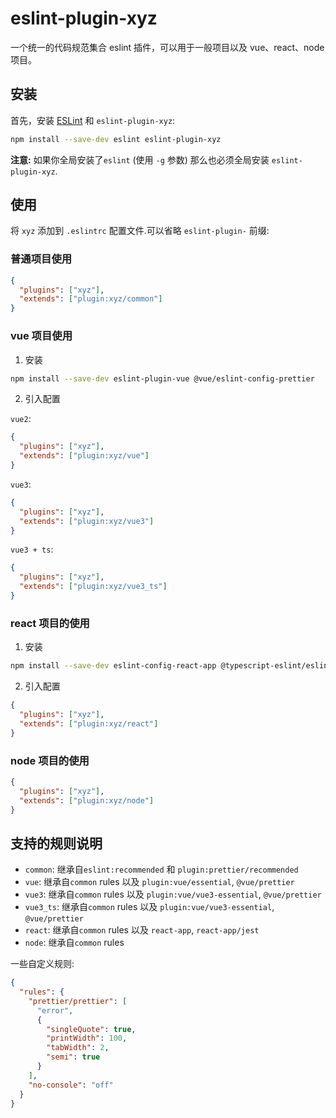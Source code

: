 # eslint-plugin-xyz

一个统一的代码规范集合 eslint 插件，可以用于一般项目以及 vue、react、node 项目。

## 安装

首先，安装 [ESLint](http://eslint.org) 和 `eslint-plugin-xyz`:

```bash
npm install --save-dev eslint eslint-plugin-xyz
```

**注意:** 如果你全局安装了`eslint` (使用 `-g` 参数) 那么也必须全局安装 `eslint-plugin-xyz`.

## 使用

将 `xyz` 添加到 `.eslintrc` 配置文件.可以省略 `eslint-plugin-` 前缀:

### 普通项目使用

```json
{
  "plugins": ["xyz"],
  "extends": ["plugin:xyz/common"]
}
```

### vue 项目使用

1. 安装

```bash
npm install --save-dev eslint-plugin-vue @vue/eslint-config-prettier
```

2. 引入配置

`vue2`:

```json
{
  "plugins": ["xyz"],
  "extends": ["plugin:xyz/vue"]
}
```

`vue3`:

```json
{
  "plugins": ["xyz"],
  "extends": ["plugin:xyz/vue3"]
}
```

`vue3 + ts`:

```json
{
  "plugins": ["xyz"],
  "extends": ["plugin:xyz/vue3_ts"]
}
```

### react 项目的使用

1. 安装

```bash
npm install --save-dev eslint-config-react-app @typescript-eslint/eslint-plugin@^4.0.0 @typescript-eslint/parser@^4.0.0 babel-eslint@^10.0.0 eslint@^7.5.0 eslint-plugin-flowtype@^5.2.0 eslint-plugin-import@^2.22.0 eslint-plugin-jsx-a11y@^6.3.1 eslint-plugin-react@^7.20.3 eslint-plugin-react-hooks@^4.0.8
```

2. 引入配置

```json
{
  "plugins": ["xyz"],
  "extends": ["plugin:xyz/react"]
}
```

### node 项目的使用

```json
{
  "plugins": ["xyz"],
  "extends": ["plugin:xyz/node"]
}
```

## 支持的规则说明

- `common`: 继承自`eslint:recommended` 和 `plugin:prettier/recommended`
- `vue`: 继承自`common` rules 以及 `plugin:vue/essential`, `@vue/prettier`
- `vue3`: 继承自`common` rules 以及 `plugin:vue/vue3-essential`, `@vue/prettier`
- `vue3_ts`: 继承自`common` rules 以及 `plugin:vue/vue3-essential`, `@vue/prettier`
- `react`: 继承自`common` rules 以及 `react-app`, `react-app/jest`
- `node`: 继承自`common` rules

一些自定义规则:

```json
{
  "rules": {
    "prettier/prettier": [
      "error",
      {
        "singleQuote": true,
        "printWidth": 100,
        "tabWidth": 2,
        "semi": true
      }
    ],
    "no-console": "off"
  }
}
```
